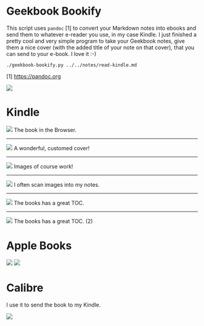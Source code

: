 # Geekbook Bookify

This script uses `pandoc` [1] to convert your Markdown notes into ebooks and send them to whatever e-reader you use, in my case Kindle. I just finished a pretty cool and very simple program to take your Geekbook notes, give them a nice cover (with the added title of your note on that cover), that you can send to your e-book. I love it :-)

    ./geekbook-bookify.py ../../notes/read-kindle.md

[1] <https://pandoc.org>

![](docs/geekbook-on-kindle.jpeg)

# Kindle


![](docs/kindle_browser.png)
The book in the Browser.

-------------------------------------------------------------------------------

![](docs/kindle_cover.png)
A wonderful, customed cover!

-------------------------------------------------------------------------------

![](docs/kindle_images.png)
Images of course work!

-------------------------------------------------------------------------------

![](docs/kindle_scan.png)
I often scan images into my notes.

-------------------------------------------------------------------------------

![](docs/kindle_toc.png)
The books has a great TOC.

-------------------------------------------------------------------------------

![](docs/kindle_toc2.jpg)
The books has a great TOC. (2)
# Apple Books

![](docs/books_toc.png)
![](docs/books.png)

# Calibre
I use it to send the book to my Kindle.

![](docs/calibre.png)

